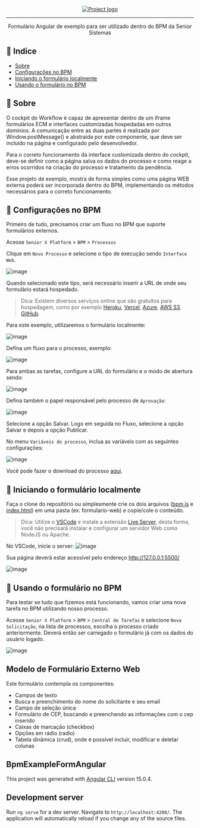 <p align="center">
  <a href="" rel="noopener">
 <img src="https://dev.senior.com.br/wp-content/uploads/2017/11/Logo-Senior-2017_BRANCO-PNG.png" alt="Project logo"></a>
</p>

---

<p align="center"> Formulário Angular de exemplo para ser utilizado dentro do BPM da Senior Sistemas
    <br> 
</p>

## 📝 Indice

- [Sobre](#about)
- [Configurações no BPM](#bpm_configuration)
- [Iniciando o formulário localmente](#onpremise_form)
- [Usando o formulário no BPM](#usage)

## 🧐 Sobre <a name = "about"></a>

O cockpit do Workflow é capaz de apresentar dentro de um iframe formulários ECM e interfaces customizadas hospedadas em outros domínios. A comunicação entre as duas partes é realizada por Window.postMessage() e abstraída por este componente, que deve ser incluído na página e configurado pelo desenvolvedor.

Para o correto funcionamento da interface customizada dentro do cockpit, deve-se definir como a página salva os dados do processo e como reage a erros ocorridos na criação do processo e tratamento da pendência.

Esse projeto de exemplo, mostra de forma simples como uma página WEB externa poderá ser incorporada dentro do BPM, implementando os métodos necessários para o correto funcionamento.

## 🏁 Configurações no BPM <a name = "bpm_configuration"></a>

Primeiro de tudo, precisamos criar um fluxo no BPM que suporte formulários externos.

Acesse `Senior X Platform` > `BPM` > `Processos`

Clique em `Novo Processo` e selecione o tipo de execução sendo `Interface Web`.

![image](https://user-images.githubusercontent.com/28518259/136276775-e3faec61-f51c-404f-86df-9622a05685de.png)

Quando selecionado este tipo, será necessário inserir a URL de onde seu formulário estará hospedado.

> Dica: Existem diversos serviços online que são gratuitos para hospedagem, como por exemplo  [Heroku](https://www.heroku.com/), [Vercel](https://vercel.com/), [Azure](https://azure.microsoft.com/pt-br/services/devops/), [AWS S3](https://aws.amazon.com/pt/s3/), [GitHub](https://pages.github.com/).

Para este exemplo, utilizaremos o formulário localmente:

![image](https://user-images.githubusercontent.com/28518259/136278388-ece55f9c-2cb4-4f8d-8979-674ef4e75bc3.png)

Defina um fluxo para o processo, exemplo:

![image](https://user-images.githubusercontent.com/28518259/136278622-db665ef3-8f65-4711-b21e-71b584974a57.png)

Para ambas as tarefas, configure a URL do formulário e o modo de abertura sendo:

![image](https://user-images.githubusercontent.com/28518259/136278807-c9d2658a-2c02-480f-bebe-2cb890f8db38.png)

Defina também o papel responsável pelo processo de `Aprovação`:

![image](https://user-images.githubusercontent.com/28518259/136284045-593e624e-42d9-4d24-8841-1d44066918bb.png)

Selecione a opção Salvar. Logo em seguida no Fluxo, selecione a opção Salvar e depois a opção Publicar.

No menu `Variáveis do processo`, inclua as variáveis com as seguintes configurações:

![image](https://user-images.githubusercontent.com/28518259/136278955-6c2f145f-5f5c-454a-99b7-d97c8e8ef05a.png)

Você pode fazer o download do processo [aqui](https://github.com/SeniorSA/bpm-example-form-web/files/7297043/Solicitacoes.de.Veiculos.zip).

## 🎈 Iniciando o formulário localmente <a name="onpremise_form"></a>

Faça o clone do repositório ou simplesmente crie os dois arquivos ([bpm.js](https://github.com/SeniorSA/bpm-example-form-web/blob/master/bpm.js) e [index.html](https://github.com/SeniorSA/bpm-example-form-web/blob/master/index.html)) em uma pasta (ex: formulario-web) e copie/cole o conteúdo.

> Dica: Utilize o [VSCode](https://code.visualstudio.com/) e instale a extensão [Live Server](https://marketplace.visualstudio.com/items?itemName=ritwickdey.LiveServer), desta forma, você não precisará instalar e configurar um servidor Web como NodeJS ou Apache.

No VSCode, inicie o server:
![image](https://user-images.githubusercontent.com/28518259/136282499-dea88408-126a-46d4-a4fa-44ec5f8df4f2.png)

Sua página deverá estar acessível pelo endereço http://127.0.0.1:5500/

![image](https://user-images.githubusercontent.com/28518259/136282836-48b447f1-3640-4493-a1f4-71b4320daa88.png)

## 🚀 Usando o formulário no BPM <a name = "usage"></a>

Para testar se tudo que fizemos está funcionando, vamos criar uma nova tarefa no BPM utilizando nosso processo.

Acesse `Senior X Platform` > `BPM` > `Central de Tarefas` e selecione `Nova Solicitação`, na lista de processos, escolha o processo criado anteriormente. Deverá então ser carregado o formulário já com os dados do usuário logado.

![image](https://user-images.githubusercontent.com/28518259/136284495-c1874784-0747-40cf-a61a-367711ea364e.png)

## Modelo de Formulário Externo Web

Este formulário contempla os componentes:

- Campos de texto
- Busca e preenchimento do nome do solicitante e seu email
- Campo de seleção única
- Formulário de CEP, buscando e preenchendo as informações com o cep inserido
- Caixas de marcação (checkbox)
- Opções em rádio (radio)
- Tabela dinâmica (crud), onde é possível incluir, modificar e deletar colunas

## BpmExampleFormAngular

This project was generated with [Angular CLI](https://github.com/angular/angular-cli) version 15.0.4.

## Development server

Run `ng serve` for a dev server. Navigate to `http://localhost:4200/`. The application will automatically reload if you change any of the source files.

